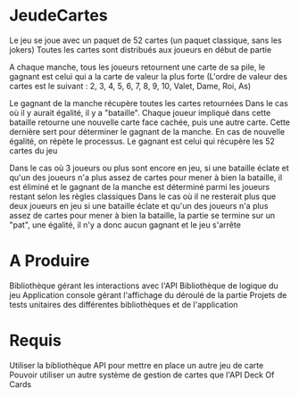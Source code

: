 # JeudeCartes
Le jeu se joue avec un paquet de 52 cartes (un paquet classique, sans les jokers) Toutes les cartes sont distribués aux joueurs en début de partie 

A chaque manche, tous les joueurs retournent une carte de sa pile, le gagnant est celui qui a la carte de valeur la plus forte (L'ordre de valeur des cartes est le suivant : 2, 3, 4, 5, 6, 7, 8, 9, 10, Valet, Dame, Roi, As) 

Le gagnant de la manche récupère toutes les cartes retournées Dans le cas où il y aurait égalité, il y a "bataille". Chaque joueur impliqué dans cette bataille retourne une nouvelle carte face cachée, puis une autre carte. Cette dernière sert pour déterminer le gagnant de la manche. En cas de nouvelle égalité, on répète le processus. Le gagnant est celui qui récupère les 52 cartes du jeu 

Dans le cas où 3 joueurs ou plus sont encore en jeu, si une bataille éclate et qu'un des joueurs n'a plus assez de cartes pour mener à bien la bataille, il est éliminé et le gagnant de la manche est déterminé parmi les joueurs restant selon les règles classiques Dans le cas où il ne resterait plus que deux joueurs en jeu si une bataille éclate et qu'un des joueurs n'a plus assez de cartes pour mener à bien la bataille, la partie se termine sur un "pat", une égalité, il n'y a donc aucun gagnant et le jeu s'arrête

# A Produire

Bibliothèque gérant les interactions avec l'API
Bibliothèque de logique du jeu
Application console gérant l'affichage du déroulé de la partie
Projets de tests unitaires des différentes bibliothèques et de l'application

# Requis

Utiliser la bibliothèque API pour mettre en place un autre jeu de carte
Pouvoir utiliser un autre système de gestion de cartes que l'API Deck Of Cards


